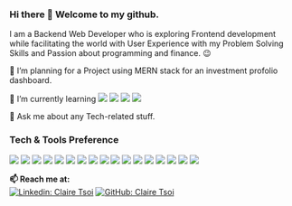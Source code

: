 ### Hi there 👋 Welcome to my github.

I am a Backend Web Developer who is exploring Frontend development while facilitating the world with User Experience with my Problem Solving Skills and Passion about programming and finance. :wink:
 
 🔭 I’m planning for a Project using MERN stack for an investment profolio dashboard.
 
 🌱 I’m currently learning 
 <img src="https://img.shields.io/badge/-React-000000?style=flat&logo=react&logoColor=00c8ff">
 <img src="https://img.shields.io/badge/-Express.js-787878?style=flat">
 <img src="https://img.shields.io/badge/-Node.js-3C873A?style=flat&logo=Node.js&logoColor=white">
 <img src="https://img.shields.io/badge/-GraphQL-e535ab?style=flat&logo=graphql&logoColor=FFFFFF"> 
 
 💬 Ask me about any Tech-related stuff.

### Tech & Tools Preference
<img src="https://img.shields.io/badge/-Java-ED8B00?style=flate&logo=openjdk&logoColor=white"> <img src="https://img.shields.io/badge/-Spring%20Boot-6DB33F?style=flat&logo=Spring+Boot&logoColor=FFFFFF"> <img src="https://img.shields.io/badge/-Spring-6DB33F?style=flat&logo=Spring&logoColor=FFFFFF"> <img src = "https://img.shields.io/badge/-HTML5-E34F26?style=flat&logo=html5&logoColor=white"> <img src = "https://img.shields.io/badge/-CSS3-1572B6?style=flat&logo=css3&logoColor=white"> <img src="https://img.shields.io/badge/-JavaScript-eed718?style=flat&logo=javascript&logoColor=ffffff"> <img src="https://img.shields.io/badge/-Python-3776AB?logo=Python&logoColor=FFFFFF&label="> <img src="https://img.shields.io/badge/-MySQL-F29111?style=flat&logo=mysql&logoColor=FFFFFF"> <img src="https://img.shields.io/badge/-MongoDB-4DB33D?style=flat&logo=mongodb&logoColor=FFFFFF">
 <img src="http://img.shields.io/badge/-Google%20Cloud%20Platform-4285F4?style=flat&logo=google%20cloud&logoColor=white"> <img src="http://img.shields.io/badge/-Amazon%20Web%20Services-000000?style=flat&logo=Amazon+AWS&logoColor=white"> <img src="http://img.shields.io/badge/-Git-F1502F?style=flat&logo=git&logoColor=FFFFFF"> <img src="http://img.shields.io/badge/-Github-000000?style=flat&logo=github&logoColor=FFFFFF"> <img src="https://img.shields.io/badge/-GitLab-330F63?style=flat&logo=gitlab&logoColor=white"> <img src="http://img.shields.io/badge/-VS%20Code-007ACC?style=flat&logo=visual%20studio%20code&logoColor=white"> <img src="https://img.shields.io/badge/-Jira-0052CC?logo=Jira&logoColor=FFFFFF"> 
 <img src="https://img.shields.io/badge/-Firebase-FFA611?style=flat&logo=firebase&logoColor=FFFFFF">

**📫 Reach me at:**<br>
[![Linkedin: Claire Tsoi](https://img.shields.io/badge/-Claire%20Tsoi-blue?style=flat-square&logo=Linkedin&logoColor=white&link=https://www.linkedin.com/in/claire-tsoi-80a3b617b/)](https://www.linkedin.com/in/claire-tsoi-80a3b617b/)
[![GitHub: Claire Tsoi](https://img.shields.io/github/followers/clairetsoi1129?label=clairetsoi1129&style=social)](https://github.com/clairetsoi1129)
